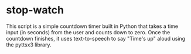 # stop-watch

This script is a simple countdown timer built in Python that takes a time input (in seconds) from the user and counts down to zero. Once the countdown finishes, it uses text-to-speech to say "Time's up" aloud using the pyttsx3 library.

